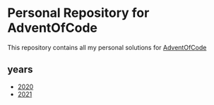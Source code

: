 # Personal Repository for AdventOfCode

This repository contains all my personal solutions for [AdventOfCode](https://adventofcode.com)

## years

* [2020](https://github.com/JaDuyve/AdventOfCode/tree/main/AdventOfCode2020)
* [2021](https://github.com/JaDuyve/AdventOfCode/tree/main/AdventOfCode2021)